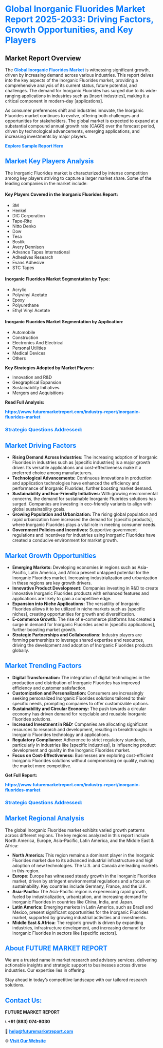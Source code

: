 <h1 style="color: #007BFF;">Global Inorganic Fluorides Market Report 2025-2033: Driving Factors, Growth Opportunities, and Key Players</h1>

<section id="overview">
<h2>Market Report Overview</h2>
<p>The <a href="https://www.futuremarketreport.com/industry-report/inorganic-fluorides-market" style="color: #007BFF; text-decoration: none;"><strong>Global Inorganic Fluorides Market</strong></a> is witnessing significant growth, driven by increasing demand across various industries. This report delves into the key aspects of the Inorganic Fluorides market, providing a comprehensive analysis of its current status, future potential, and challenges. The demand for Inorganic Fluorides has surged due to its wide-ranging applications in industries such as [insert industries], making it a critical component in modern-day [applications].</p>
<p>As consumer preferences shift and industries innovate, the Inorganic Fluorides market continues to evolve, offering both challenges and opportunities for stakeholders. The global market is expected to expand at a substantial compound annual growth rate (CAGR) over the forecast period, driven by technological advancements, emerging applications, and increasing investments by major players.</p>
</section>

<section id="overview">
<p><a href="https://www.futuremarketreport.com/request-sample/reportId=37001" style="color: #007BFF; text-decoration: none;"><strong>Explore Sample Report Here</strong></a></p>
</section>

<section id="key-players">
<h2 style="color: #007BFF;">Market Key Players Analysis</h2>
<p>The Inorganic Fluorides market is characterized by intense competition among key players striving to capture a larger market share. Some of the leading companies in the market include:</p>
<h4>Key Players Covered in the Inorganic Fluorides Report:</h4>
<ul><li>3M</li><li>Henkel</li><li>DIC Corporation</li><li>Tape-Rite</li><li>Nitto Denko</li><li>Dow</li><li>Tesa</li><li>Bostik</li><li>Avery Dennison</li><li>Advance Tapes International</li><li>Adhesives Research</li><li>Evans Adhesive</li><li>STC Tapes</li></ul>
<h4>Inorganic Fluorides Market Segmentation by Type:</h4>
<ul><li>Acrylic</li><li>Polyvinyl Acetate</li><li>Epoxy</li><li>Polyurethane</li><li>Ethyl Vinyl Acetate</li></ul>

<h4>Inorganic Fluorides Market Segmentation by Application:</h4>
<ul><li>Automobile</li><li>Construction</li><li>Electronics And Electrical</li><li>Personal Utilities</li><li>Medical Devices</li><li>Others</li></ul>
<p><strong>Key Strategies Adopted by Market Players:</strong></p>
<ul>
<li>Innovation and R&D</li>
<li>Geographical Expansion</li>
<li>Sustainability Initiatives</li>
<li>Mergers and Acquisitions</li>
</ul>
</section>

<section>
<p><strong>Read Full Analysis: </strong></p><a href="https://www.futuremarketreport.com/industry-report/inorganic-fluorides-market" style="color: #007BFF; text-decoration: none;"><strong>https://www.futuremarketreport.com/industry-report/inorganic-fluorides-market</strong></a>
<h3 style="color: #007BFF;">Strategic Questions Addressed:</h3>
</section>

<section id="driving-factors">
<h2 style="color: #007BFF;">Market Driving Factors</h2>
<ul>
<li><strong>Rising Demand Across Industries:</strong> The increasing adoption of Inorganic Fluorides in industries such as [specific industries] is a major growth driver. Its versatile applications and cost-effectiveness make it a preferred choice among manufacturers.</li>
<li><strong>Technological Advancements:</strong> Continuous innovations in production and application technologies have enhanced the efficiency and performance of Inorganic Fluorides, further boosting market demand.</li>
<li><strong>Sustainability and Eco-Friendly Initiatives:</strong> With growing environmental concerns, the demand for sustainable Inorganic Fluorides solutions has surged. Companies are investing in eco-friendly variants to align with global sustainability goals.</li>
<li><strong>Growing Population and Urbanization:</strong> The rising global population and rapid urbanization have increased the demand for [specific products], where Inorganic Fluorides plays a vital role in meeting consumer needs.</li>
<li><strong>Government Policies and Incentives:</strong> Supportive government regulations and incentives for industries using Inorganic Fluorides have created a conducive environment for market growth.</li>
</ul>
</section>

<section id="growth-opportunities">
<h2 style="color: #007BFF;">Market Growth Opportunities</h2>
<ul>
<li><strong>Emerging Markets:</strong> Developing economies in regions such as Asia-Pacific, Latin America, and Africa present untapped potential for the Inorganic Fluorides market. Increasing industrialization and urbanization in these regions are key growth drivers.</li>
<li><strong>Innovative Product Development:</strong> Companies investing in R&D to create innovative Inorganic Fluorides products with enhanced features and applications are likely to gain a competitive edge.</li>
<li><strong>Expansion into Niche Applications:</strong> The versatility of Inorganic Fluorides allows it to be utilized in niche markets such as [specific niches], creating opportunities for growth and diversification.</li>
<li><strong>E-commerce Growth:</strong> The rise of e-commerce platforms has created a surge in demand for Inorganic Fluorides used in [specific applications], further boosting market growth.</li>
<li><strong>Strategic Partnerships and Collaborations:</strong> Industry players are forming partnerships to leverage shared expertise and resources, driving the development and adoption of Inorganic Fluorides products globally.</li>
</ul>
</section>

<section id="trending-factors">
<h2 style="color: #007BFF;">Market Trending Factors</h2>
<ul>
<li><strong>Digital Transformation:</strong> The integration of digital technologies in the production and distribution of Inorganic Fluorides has improved efficiency and customer satisfaction.</li>
<li><strong>Customization and Personalization:</strong> Consumers are increasingly seeking personalized Inorganic Fluorides solutions tailored to their specific needs, prompting companies to offer customizable options.</li>
<li><strong>Sustainability and Circular Economy:</strong> The push towards a circular economy has driven demand for recyclable and reusable Inorganic Fluorides solutions.</li>
<li><strong>Increased Investment in R&D:</strong> Companies are allocating significant resources to research and development, resulting in breakthroughs in Inorganic Fluorides technology and applications.</li>
<li><strong>Regulatory Compliance:</strong> Adherence to strict regulatory standards, particularly in industries like [specific industries], is influencing product development and quality in the Inorganic Fluorides market.</li>
<li><strong>Focus on Cost-Effectiveness:</strong> Businesses are exploring cost-efficient Inorganic Fluorides solutions without compromising on quality, making the market more competitive.</li>
</ul>
</section>

<section>
<p><strong>Get Full Report: </strong></p><a href="https://www.futuremarketreport.com/industry-report/inorganic-fluorides-market" style="color: #007BFF; text-decoration: none;"><strong>https://www.futuremarketreport.com/industry-report/inorganic-fluorides-market</strong></a>
<h3 style="color: #007BFF;">Strategic Questions Addressed:</h3>
</section>


<section id="regional-analysis">
<h2 style="color: #007BFF;">Market Regional Analysis</h2>
<p>The global Inorganic Fluorides market exhibits varied growth patterns across different regions. The key regions analyzed in this report include North America, Europe, Asia-Pacific, Latin America, and the Middle East & Africa:</p>
<ul>
<li><strong>North America:</strong> This region remains a dominant player in the Inorganic Fluorides market due to its advanced industrial infrastructure and high adoption of new technologies. The U.S. and Canada are leading markets in this region.</li>
<li><strong>Europe:</strong> Europe has witnessed steady growth in the Inorganic Fluorides market, driven by stringent environmental regulations and a focus on sustainability. Key countries include Germany, France, and the U.K.</li>
<li><strong>Asia-Pacific:</strong> The Asia-Pacific region is experiencing rapid growth, fueled by industrialization, urbanization, and increasing demand for Inorganic Fluorides in countries like China, India, and Japan.</li>
<li><strong>Latin America:</strong> Emerging markets in Latin America, such as Brazil and Mexico, present significant opportunities for the Inorganic Fluorides market, supported by growing industrial activities and investments.</li>
<li><strong>Middle East & Africa:</strong> The region’s growth is driven by expanding industries, infrastructure development, and increasing demand for Inorganic Fluorides in sectors like [specific sectors].</li>
</ul>
</section>

<footer>
<h2 style="color: #007BFF;">About FUTURE MARKET REPORT</h2>
<p>We are a trusted name in market research and advisory services, delivering actionable insights and strategic support to businesses across diverse industries. Our expertise lies in offering:</p>

<p>Stay ahead in today’s competitive landscape with our tailored research solutions.</p>

<h2 style="color: #007BFF;">Contact Us:</h2>
<p><strong>FUTURE MARKET REPORT</strong></p>
<p>📞 <strong>+91 (883) 074-8030</strong></p>
<p>📧 <strong><a href="mailto:help@futuremarketreport.com" style="color: #007BFF;">help@futuremarketreport.com</a></strong></p>
<p>🌐 <strong><a href="https://www.futuremarketreport.com/" style="color: #007BFF;">Visit Our Website</a></strong></p>
</footer>